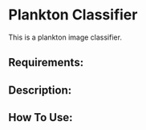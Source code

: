 # Plankton Classifier
This is a plankton image classifier.

## Requirements:

## Description:

## How To Use:



